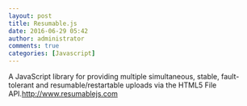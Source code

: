 ```yaml
---
layout: post
title: Resumable.js
date: 2016-06-29 05:42
author: administrator
comments: true
categories: [Javascript]
---
```

A JavaScript library for providing multiple simultaneous, stable, fault-tolerant and resumable/restartable uploads via the HTML5 File API.<a href="http://www.resumablejs.com/" rel="nofollow">http://www.resumablejs.com</a>

